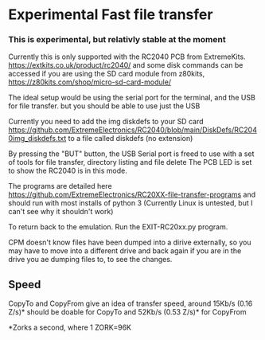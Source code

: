 # Experimental Fast file transfer 

### This is experimental, but relativly stable at the moment

Currently this is only supported with the RC2040 PCB from ExtremeKits. https://extkits.co.uk/product/rc2040/ and some disk commands can be accessed if you are using the SD card module from z80kits, https://z80kits.com/shop/micro-sd-card-module/

The ideal setup would be using the serial port for the terminal, and the USB for file transfer. but you should be able to use just the USB

Currently you need to add the img diskdefs to your SD card https://github.com/ExtremeElectronics/RC2040/blob/main/DiskDefs/RC2040img_diskdefs.txt to a file called diskdefs (no extension)

By pressing the "BUT" button, the USB Serial port is freed to use with a set of tools for file transfer, directory listing and file delete
The PCB LED is set to show the RC2040 is in this mode. 

The programs are detailed here https://github.com/ExtremeElectronics/RC20XX-file-transfer-programs and should run with most installs of python 3
(Currently Linux is untested, but I can't see why it shouldn't work) 

To return back to the emulation. Run the EXIT-RC20xx.py program.

CPM doesn't know files have been dumped into a dirive externally, so you may have to move into a different drive and back again if you are in the drive you ae dumping files to, to see the changes. 

## Speed

CopyTo and CopyFrom give an idea of transfer speed, around 15Kb/s (0.16 Z/s)* should be doable for CopyTo and 52Kb/s (0.53 Z/s)* for CopyFrom

*Zorks a second, where 1 ZORK=96K
